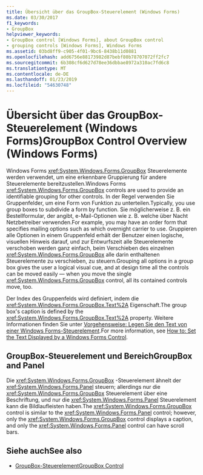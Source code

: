 ```yaml
---
title: Übersicht über das GroupBox-Steuerelement (Windows Forms)
ms.date: 03/30/2017
f1_keywords:
- GroupBox
helpviewer_keywords:
- GroupBox control [Windows Forms], about GroupBox control
- grouping controls [Windows Forms], Windows Forms
ms.assetid: 03bd8ff9-c905-4f01-9bc6-8438b11d0881
ms.openlocfilehash: add6756e88173982d87bebf80b78707072ff2fc7
ms.sourcegitcommit: 6b308cf6d627d78ee36dbbae8972a310ac7fd6c8
ms.translationtype: MT
ms.contentlocale: de-DE
ms.lasthandoff: 01/23/2019
ms.locfileid: "54630748"
---
```

# <a name="groupbox-control-overview-windows-forms"></a><span data-ttu-id="d12c0-102">Übersicht über das GroupBox-Steuerelement (Windows Forms)</span><span class="sxs-lookup"><span data-stu-id="d12c0-102">GroupBox Control Overview (Windows Forms)</span></span>
<span data-ttu-id="d12c0-103">Windows Forms <xref:System.Windows.Forms.GroupBox> Steuerelemente werden verwendet, um eine erkennbare Gruppierung für andere Steuerelemente bereitzustellen.</span><span class="sxs-lookup"><span data-stu-id="d12c0-103">Windows Forms <xref:System.Windows.Forms.GroupBox> controls are used to provide an identifiable grouping for other controls.</span></span> <span data-ttu-id="d12c0-104">In der Regel verwenden Sie Gruppenfelder, um eine Form von Funktion zu unterteilen.</span><span class="sxs-lookup"><span data-stu-id="d12c0-104">Typically, you use group boxes to subdivide a form by function.</span></span> <span data-ttu-id="d12c0-105">Sie möglicherweise z. B. ein Bestellformular, der angibt, e-Mail-Optionen wie z. B. welche über Nacht Netzbetreiber verwenden.</span><span class="sxs-lookup"><span data-stu-id="d12c0-105">For example, you may have an order form that specifies mailing options such as which overnight carrier to use.</span></span> <span data-ttu-id="d12c0-106">Gruppieren alle Optionen in einem Gruppenfeld erhält der Benutzer einen logische, visuellen Hinweis darauf, und zur Entwurfszeit alle Steuerelemente verschoben werden ganz einfach, beim Verschieben des einzelnen <xref:System.Windows.Forms.GroupBox> alle darin enthaltenen Steuerelemente zu verschieben, zu steuern.</span><span class="sxs-lookup"><span data-stu-id="d12c0-106">Grouping all options in a group box gives the user a logical visual cue, and at design time all the controls can be moved easily — when you move the single <xref:System.Windows.Forms.GroupBox> control, all its contained controls move, too.</span></span>  
  
 <span data-ttu-id="d12c0-107">Der Index des Gruppenfelds wird definiert, indem die <xref:System.Windows.Forms.GroupBox.Text%2A> Eigenschaft.</span><span class="sxs-lookup"><span data-stu-id="d12c0-107">The group box's caption is defined by the <xref:System.Windows.Forms.GroupBox.Text%2A> property.</span></span> <span data-ttu-id="d12c0-108">Weitere Informationen finden Sie unter [Vorgehensweise: Legen Sie den Text von einer Windows Forms-Steuerelement](../../../../docs/framework/winforms/controls/how-to-set-the-text-displayed-by-a-windows-forms-control.md).</span><span class="sxs-lookup"><span data-stu-id="d12c0-108">For more information, see [How to: Set the Text Displayed by a Windows Forms Control](../../../../docs/framework/winforms/controls/how-to-set-the-text-displayed-by-a-windows-forms-control.md).</span></span>  
  
## <a name="groupbox-and-panel"></a><span data-ttu-id="d12c0-109">GroupBox-Steuerelement und Bereich</span><span class="sxs-lookup"><span data-stu-id="d12c0-109">GroupBox and Panel</span></span>  
 <span data-ttu-id="d12c0-110">Die <xref:System.Windows.Forms.GroupBox> -Steuerelement ähnelt der <xref:System.Windows.Forms.Panel> steuern; allerdings nur die <xref:System.Windows.Forms.GroupBox> Steuerelement über eine Beschriftung, und nur die <xref:System.Windows.Forms.Panel> Steuerelement kann die Bildlaufleisten haben.</span><span class="sxs-lookup"><span data-stu-id="d12c0-110">The <xref:System.Windows.Forms.GroupBox> control is similar to the <xref:System.Windows.Forms.Panel> control; however, only the <xref:System.Windows.Forms.GroupBox> control displays a caption, and only the <xref:System.Windows.Forms.Panel> control can have scroll bars.</span></span>  
  
## <a name="see-also"></a><span data-ttu-id="d12c0-111">Siehe auch</span><span class="sxs-lookup"><span data-stu-id="d12c0-111">See also</span></span>
- [<span data-ttu-id="d12c0-112">GroupBox-Steuerelement</span><span class="sxs-lookup"><span data-stu-id="d12c0-112">GroupBox Control</span></span>](../../../../docs/framework/winforms/controls/groupbox-control-windows-forms.md)
